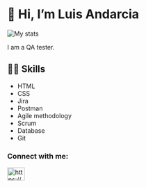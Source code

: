 # 👋 Hi, I’m Luis Andarcia
![My stats](https://github-readme-stats.vercel.app/api?username=andarcialuis&count_private=true&show_icons=true&theme=radical)

I am a QA tester.

## 💪🏼 Skills
- HTML
- CSS
- Jira
- Postman
- Agile methodology
- Scrum
- Database
- Git


<h3 align="left">Connect with me:</h3>
<p align="left">
<a href="https://linkedin.com/in/https://www.linkedin.com/in/luis-andarcia/" target="blank"><img align="center" src="https://raw.githubusercontent.com/rahuldkjain/github-profile-readme-generator/master/src/images/icons/Social/linked-in-alt.svg" alt="https://www.linkedin.com/in/luis-andarcia/" height="30" width="40" /></a>
</p>
